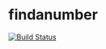 # findanumber
[![Build Status](https://travis-ci.com/AhlemFANTA/findanumber2.svg?branch=master)](https://travis-ci.com/AhlemFANTA/findanumber2)
